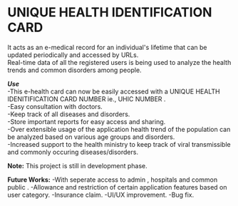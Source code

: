 # UNIQUE HEALTH IDENTIFICATION CARD

It acts as an e-medical record for an individual's lifetime
that can be updated periodically and accessed by URLs.<br />
Real-time data of all the registered users is being used to analyze the health trends
and common disorders among people.

***Use***<br />
-This e-health card can now be easily accessed with a UNIQUE HEALTH IDENITIFICATION CARD NUMBER ie., UHIC NUMBER .<br />
-Easy consultation with doctors.<br />
-Keep track of all diseases and disorders.<br />
-Store important reports for easy access and sharing.<br />
-Over extensible usage of the application health trend of the population can be analyzed based on various age groups and disorders.<br />
-Increased support to the health ministry to keep track of viral transmissible and commonly occuring diseases/disorders.<br />

**Note:**
This project is still in development phase.

**Future Works:**
-With seperate access to admin , hospitals and common public . 
-Allowance and restriction of certain application features based on user category.
-Insurance claim.
-UI/UX improvement.
-Bug fix.

